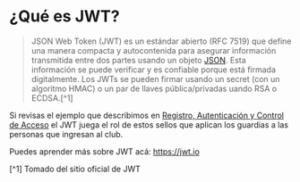# ¿Qué es JWT?

> JSON Web Token (JWT) es un estándar abierto (RFC 7519) que define una manera compacta y autocontenida para asegurar información transmitida entre dos partes usando un objeto [JSON](https://www.json.org/json-en.html). Esta información se puede verificar y es confiable porque está firmada digitalmente. Los JWTs se pueden firmar usando un secret (con un algoritmo HMAC) o un par de llaves pública/privadas uando RSA o ECDSA.[^1]

Si revisas el ejemplo que describimos en [Registro, Autenticación y Control de Acceso](AUTH.md) el JWT juega el rol de estos sellos que aplican los guardias a las personas que ingresan al club.

Puedes aprender más sobre JWT acá: https://jwt.io


[^1] Tomado del sitio oficial de JWT